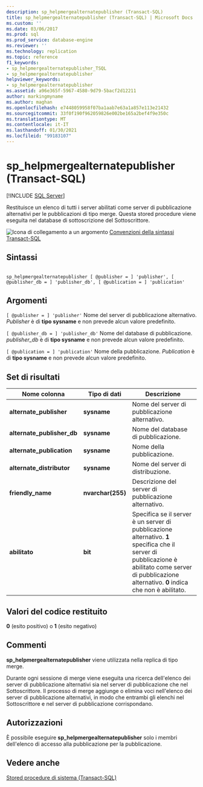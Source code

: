 ```yaml
---
description: sp_helpmergealternatepublisher (Transact-SQL)
title: sp_helpmergealternatepublisher (Transact-SQL) | Microsoft Docs
ms.custom: ''
ms.date: 03/06/2017
ms.prod: sql
ms.prod_service: database-engine
ms.reviewer: ''
ms.technology: replication
ms.topic: reference
f1_keywords:
- sp_helpmergealternatepublisher_TSQL
- sp_helpmergealternatepublisher
helpviewer_keywords:
- sp_helpmergealternatepublisher
ms.assetid: a96e365f-5967-4580-9d79-5bacf2d12211
author: markingmyname
ms.author: maghan
ms.openlocfilehash: e7448059958f07ba1aab7e63a1a857e113e21432
ms.sourcegitcommit: 33f0f190f962059826e002be165a2bef4f9e350c
ms.translationtype: MT
ms.contentlocale: it-IT
ms.lasthandoff: 01/30/2021
ms.locfileid: "99183107"
---
```

# <a name="sp_helpmergealternatepublisher-transact-sql"></a>sp_helpmergealternatepublisher (Transact-SQL)
[!INCLUDE [SQL Server](../../includes/applies-to-version/sqlserver.md)]

  Restituisce un elenco di tutti i server abilitati come server di pubblicazione alternativi per le pubblicazioni di tipo merge. Questa stored procedure viene eseguita nel database di sottoscrizione del Sottoscrittore.  
  
 ![Icona di collegamento a un argomento](../../database-engine/configure-windows/media/topic-link.gif "Icona di collegamento a un argomento") [Convenzioni della sintassi Transact-SQL](../../t-sql/language-elements/transact-sql-syntax-conventions-transact-sql.md)  
  
## <a name="syntax"></a>Sintassi  
  
```  
  
sp_helpmergealternatepublisher [ @publisher = ] 'publisher', [ @publisher_db = ] 'publisher_db', [ @publication = ] 'publication'  
```  
  
## <a name="arguments"></a>Argomenti  
`[ @publisher = ] 'publisher'` Nome del server di pubblicazione alternativo. *Publisher* è di **tipo sysname** e non prevede alcun valore predefinito.  
  
`[ @publisher_db = ] 'publisher_db'` Nome del database di pubblicazione. *publisher_db* è di **tipo sysname** e non prevede alcun valore predefinito.  
  
`[ @publication = ] 'publication'` Nome della pubblicazione. *Publication* è di **tipo sysname** e non prevede alcun valore predefinito.  
  
## <a name="result-sets"></a>Set di risultati  
  
|Nome colonna|Tipo di dati|Descrizione|  
|-----------------|---------------|-----------------|  
|**alternate_publisher**|**sysname**|Nome del server di pubblicazione alternativo.|  
|**alternate_publisher_db**|**sysname**|Nome del database di pubblicazione.|  
|**alternate_publication**|**sysname**|Nome della pubblicazione.|  
|**alternate_distributor**|**sysname**|Nome del server di distribuzione.|  
|**friendly_name**|**nvarchar(255)**|Descrizione del server di pubblicazione alternativo.|  
|**abilitato**|**bit**|Specifica se il server è un server di pubblicazione alternativo. **1** specifica che il server di pubblicazione è abilitato come server di pubblicazione alternativo. **0** indica che non è abilitato.|  
  
## <a name="return-code-values"></a>Valori del codice restituito  
 **0** (esito positivo) o **1** (esito negativo)  
  
## <a name="remarks"></a>Commenti  
 **sp_helpmergealternatepublisher** viene utilizzata nella replica di tipo merge.  
  
 Durante ogni sessione di merge viene eseguita una ricerca dell'elenco dei server di pubblicazione alternativi sia nel server di pubblicazione che nel Sottoscrittore. Il processo di merge aggiunge o elimina voci nell'elenco dei server di pubblicazione alternativi, in modo che entrambi gli elenchi nel Sottoscrittore e nel server di pubblicazione corrispondano.  
  
## <a name="permissions"></a>Autorizzazioni  
 È possibile eseguire **sp_helpmergealternatepublisher** solo i membri dell'elenco di accesso alla pubblicazione per la pubblicazione.  
  
## <a name="see-also"></a>Vedere anche  
 [Stored procedure di sistema &#40;Transact-SQL&#41;](../../relational-databases/system-stored-procedures/system-stored-procedures-transact-sql.md)  
  
  
